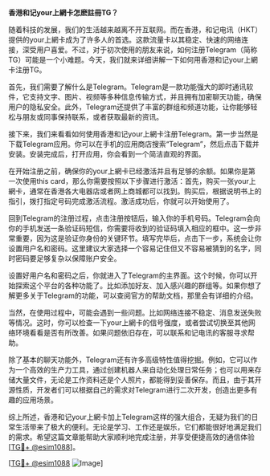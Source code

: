 **香港和记your上網卡怎麽註冊TG？**

随着科技的发展，我们的生活越来越离不开互联网。而在香港，和记电讯（HKT）提供的your上網卡成为了许多人的首选。这款流量卡以其稳定、快速的网络连接，深受用户喜爱。不过，对于初次使用的朋友来说，如何注册Telegram（简称TG）可能是一个小难题。今天，我们就来详细讲解一下如何用香港和记your上網卡注册TG。

首先，我们需要了解什么是Telegram。Telegram是一款功能强大的即时通讯软件，它支持文字、图片、视频等多种信息传输方式，并且拥有加密聊天功能，确保用户的隐私安全。此外，Telegram还提供了丰富的群组和频道功能，让你能够轻松与朋友或同事保持联系，或者获取最新的资讯。

接下来，我们来看看如何使用香港和记your上網卡注册Telegram。第一步当然是下载Telegram应用。你可以在手机的应用商店搜索“Telegram”，然后点击下载并安装。安装完成后，打开应用，你会看到一个简洁直观的界面。

在开始注册之前，确保你的your上網卡已经激活并且有足够的余额。如果你是第一次使用this card，那么你需要按照以下步骤进行激活：首先，购买一张your上網卡，通常在香港各大电器店或者网上商城都可以找到。购买后，根据说明书上的指引，拨打指定号码完成激活流程。激活成功后，你就可以开始使用了。

回到Telegram的注册过程，点击注册按钮后，输入你的手机号码。Telegram会向你的手机发送一条验证码短信，你需要将收到的验证码填入相应的框中。这一步非常重要，因为这是验证你身份的关键环节。填写完毕后，点击下一步，系统会让你设置用户名和密码。这里建议大家选择一个容易记住但又不容易被猜到的名字，同时密码要足够复杂以保障账户安全。

设置好用户名和密码之后，你就进入了Telegram的主界面。这个时候，你可以开始探索这个平台的各种功能了。比如添加好友、加入感兴趣的群组等。如果你想了解更多关于Telegram的功能，可以查阅官方的帮助文档，那里会有详细的介绍。

当然，在使用过程中，可能会遇到一些问题。比如网络连接不稳定、消息发送失败等情况。这时，你可以检查一下your上網卡的信号强度，或者尝试切换至其他网络环境看看是否有所改善。如果问题依旧存在，可以联系和记电讯的客服寻求帮助。

除了基本的聊天功能外，Telegram还有许多高级特性值得挖掘。例如，它可以作为一个高效的生产力工具，通过创建机器人来自动化处理日常任务；也可以用来存储大量文件，无论是工作资料还是个人照片，都能得到妥善保存。而且，由于其开源性质，开发者们可以根据自己的需求对Telegram进行二次开发，创造出更多有趣的应用场景。

综上所述，香港和记your上網卡加上Telegram这样的强大组合，无疑为我们的日常生活带来了极大的便利。无论是学习、工作还是娱乐，它们都能很好地满足我们的需求。希望这篇文章能帮助大家顺利地完成注册，并享受便捷高效的通信体验[[TG💪+ @esim1088](https://t.me/s/esim1088)]。

[[TG💪+ @esim1088](https://t.me/s/esim1088) ![Image](https://i.postimg.cc/4NQfJmqS/Snipaste-2025-05-13-00-14-12.png)]